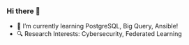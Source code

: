 ### Hi there 👋

<!--
**amura870/amura870** is a ✨ _special_ ✨ repository because its `README.md` (this file) appears on your GitHub profile.

Here are some ideas to get you started:
-->

<!-- - 🔭 I’m currently working on , -->
- 🌱 I’m currently learning PostgreSQL, Big Query, Ansible!
- 🔍 Research Interests: Cybersecurity, Federated Learning
<!-- - 👯 I’m looking to collaborate on ...
- 🤔 I’m looking for help with ...
- 💬 Ask me about ...
- 📫 How to reach me: ...
- 😄 Pronouns: ...
- ⚡ Fun fact: ... -->

